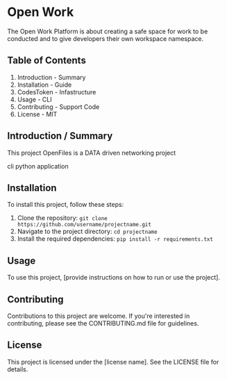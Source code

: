 # Open Work

The Open Work Platform is about creating a safe space
for work to be conducted and to give developers their
own workspace namespace.

## Table of Contents

1. Introduction - Summary
2. Installation - Guide
3. CodesToken - Infastructure
4. Usage - CLI
5. Contributing - Support Code
6. License - MIT

## Introduction / Summary

This project OpenFiles is a DATA driven networking project

cli python application 

## Installation
To install this project, follow these steps:

1. Clone the repository: `git clone https://github.com/username/projectname.git`
2. Navigate to the project directory: `cd projectname`
3. Install the required dependencies: `pip install -r requirements.txt`

## Usage
To use this project, [provide instructions on how to run or use the project].

## Contributing
Contributions to this project are welcome. If you're interested in contributing, please see the CONTRIBUTING.md file for guidelines.

## License
This project is licensed under the [license name]. See the LICENSE file for details.

